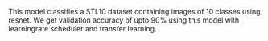 This model classifies a STL10 dataset containing images of 10 classes using resnet. We get validation accuracy of upto 90% using this model with learningrate scheduler and transfer learning.
